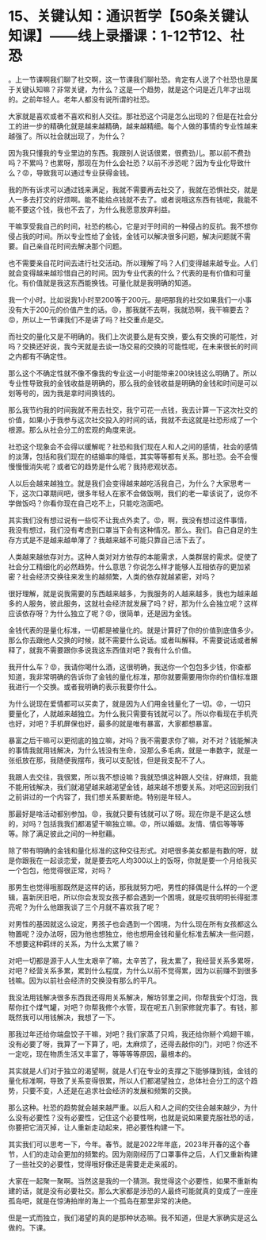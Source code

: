 # 15、关键认知：通识哲学【50条关键认知课】——线上录播课：1-12节12、社恐

。上一节课啊我们聊了社交啊，这一节课我们聊社恐。肯定有人说了个社恐也是属于关键认知嘛？非常关键，为什么？这是一个趋势，就是这个词是近几年才出现的。之前年轻人。老年人都没有说所谓的社恐。

大家就是喜欢或者不喜欢和别人交往。那社恐这个词是怎么出现的？但是在社会分工的进一步的精确化就是越来越精确，越来越精细。每个人做的事情的专业性越来越强了。所以社会就出现了，为什么？

因为我只懂我的专业里边的东西。我跟别人说话很累，很费劲儿。那以前不费劲吗？不累吗？也累呀，那现在为什么会社恐？以前不涉恐呢？因为专业化导致什么？😡，导致我可以通过专业获得金钱。

我的所有诉求可以通过钱来满足，我就不需要再去社交了，我就在恐惧社交，就是人一多去打交的好烦啊。能不能给点钱就不去了。或者说哦这东西有钱呢，我能不能不要这个钱，我也不去了，为什么我愿意放弃利益。

干嘛享受我自己的时间，社恐的核心，它是对于时间的一种侵占的反抗。我不想你侵占我的时间。所以专业性给了金钱，金钱可以解决很多问题，解决问题就不需要。自己亲自花时间去解决那个问题。

也不需要亲自花时间去进行社交活动。所以理解了吗？人们变得越来越专业。人们就会变得越来越珍惜自己的时间。因为专业代表的什么？代表的是有价值和可量化。有价值就是我这东西能换钱。可量化就是我明确的知道。

我一个小时。比如说我1小时至200等于200元。是吧那我的社交如果我们一小事没有大于200元的价值产生的话。😡，那我就不去啊，我就恐啊，我干嘛要去？😡，所以上一节课我们不是讲了吗？社交重点是交。

而社交的量化又是不明确的。我们上次说要么是有交换，要么有交换的可能性，对吗？交换还好说，我今天就是去谈一场交易的交换的可能性呢，在未来很长的时间之内都有不确定性。

那么这个不确定性就不像不像我的专业这一小时能带来200块钱这么明确了。所以专业性导致我的金钱收益是明确的，那么我的金钱收益是明确的金钱和时间是可以划等号的，因为我是拿时间换钱的。

那么我节约我的时间我就不用去社交，我宁可花一点钱，我去计算一下这次社交的价值，如果小于我参与这次社交投入的时间的话，我就不去这就是社恐形成了一个根源。那么从社会分工的宏观的角度来说。

社恐这个现象会不会得以缓解呢？社恐和我们现在人和人之间的感情，社会的感情的淡薄，包括和我们现在的结婚率的降低，其实等等都有关系。那社恐。会不会慢慢慢慢消失呢？或者它的趋势是什么呢？我持悲观状态。

人以后会越来越独立。就是我们会变得越来越吃活我自己，为什么？大家思考一下，这次口罩期间吧，很多年轻人在家不会做饭啊，我们的老一辈该说了，说你不学做饭吗？你看你现在自己吃不上，只能吃泡面吧。

其实我们没有想过说有一些哎不让我点外卖了。😡，啊，我没有想过这件事情，我没有想过，我们没有考虑到口罩当下会有这种情况。那么。我们。自己自足的生存方式是不是越来越单薄了？我越来越不可能只靠自己活下去了。

人类越来越依存对方。这种人类对对方依存的本能需求，人类群居的需求。促使了社会分工精细化的必然趋势。什么意思？你说怎么样才能够人互相依存的更加紧密？社会经济交换往来发生的越频繁，人类的依存就越紧密，对吗？

很好理解，就是说我需要的东西越来越多，为我服务的人越来越多，我也为越来越多的人服务，彼此服务，这就社会经济就发展了吗？好，那为什么会独立呢？这样应该依存呀？为什么独立了呢？😡，很简单，还是因为金钱。

金钱代表的是量化标准，一切都是被量化的。就是计算好了你的价值到底值多少。那么你去跟他人交换的时候，就不需要什么说话。或者叫解释。不需要说话或者解释了，就我不需要跟你多说我这东西值对吧？我有什么价值。

我开什么车？😡，我请你喝什么酒，这很明确，我送你一个包包多少钱，你查都知道，我非常明确的告诉你了金钱的量化标准，那你就要需要用你你的价值标准跟我进行一个交换。或者我明确的表示我要你什么。

为什么说现在爱情都可以买卖了，就是因为人们用金钱量化了一切。😡，一切只要量化了，人就越来越独立。为什么我只需要有钱就可以了。所以你看现在手机壳也好，对吧？手机屏保也好，最多的就是唯有暴富，大家都想暴富。

暴富之后干嘛可以更彻底的独立嘛，对吗？我不需要求你了嘛，对不对？钱能解决的事情我就用钱解决，为什么钱没有生命，没那么多毛病，就是一串数字，就是一张纸放在那，我随便我摆布，我可以支配钱，但是我支配不了人。

我跟人去交往，我很累，所以我不想设嘛？我就恐惧这种跟人交往，好麻烦，我能不能用钱解决，我们就渴望越来越渴望金钱，越来越不想要关系。对吧这回到我们之前讲过的一个内容了，我们想关系要断绝。特别是年轻人。

那最好是啥活动都别参加。😡，我就只要有钱就可以了呀。现在你是不是这么想的，对吗？包括我我们都渴望干嘛独立嘛。😡，所以婚姻。友情、情侣等等等等。除了满足彼此之间的一种慰藉。

除了带有明确的金钱和量化标准的这种交往形式。对吧很多美女都是有数的呀，就是你跟我在一起谈恋爱，就是要去吃人均300以上的饭呀，你就是要一个月给我买一个包包，他觉得很正常，对吗？

那男生也觉得哦那既然是这样的话，那我就努力吧，男性的择偶是什么样的一个逻辑，喜新厌旧吧，所以你会发现女孩子都会遇到一个困境，就是哎我明明长得挺漂亮呢？为什么他跟我谈了三个月就不喜欢我了呢？

对男性的基因就这么设定，男孩子也会遇到一个困境，为什么现在所有女孩都这么物置呢？没办法呀，因为他也想独立，他也想用金钱和量化标准去解决一些问题，不想要这种羁绊的关系，为什么太累了嘛？

对吧一切都是源于人人生太艰辛了嘛，太辛苦了，我太累了，我经营关系多累呀，对吧？经营关系多累，累到什么程度，为什么以前不觉得累，因为以前赚不到很多钱嘛。因为以前社会经济的交换没有那么的平凡。

我没法用钱解决很多东西我还得用关系解决，解坊邻里之间，你帮我安个灯泡，我帮你扛个煤气罐，对吧？你帮我修个水管，现在呢五八到家修就完事了。有钱，那既然我可以用钱解决，我想了一下。

那我过年还给你端盘饺子干嘛，对吧？我们家蒸了只鸡，我还给你掰个鸡翅干嘛，没有必要了呀，我算了一下算了，吧，太麻烦了，还得去敲你的门，对吧？你还不一定吃，现在物质生活又丰富了，等等等等原因，最根本的。

其实就是人们对于独立的渴望啊，就是人们在专业的支撑之下能够赚到钱，金钱的量化标准啊，导致了关系变得很累，所以人们都渴望独立，总体社会分工的这个趋势，只要不变，人还是在追求社会经济的发展和频繁的交换。

那么这种。社恐的趋势就会越来越严重。以后人和人之间的交往会越来越少，为什么没有必要性？没有必要性，记住这个必要性啊，也就是说如果要克服社恐的话，你要把它消灭掉，让人重新走动起来，把必要性构建一下。

其实我们可以思考一下，今年。春节。就是2022年年底，2023年开春的这个春节，人们的走动会更加的频繁的。因为刚刚经历了口罩事件之后，人们又重新构建了一些社交的必要性，觉得哦好像还是需要走走亲戚的。

大家在一起聚一聚啊。当然这是我的一个猜测。我觉得这个必要性，如果不重新构建的话，就是没有必要社交。那么大家都是涉恐的人最终可能就真的变成了一座座孤岛吧，就是在惊涛拍岸的海上一个孤岛在那里非常的决绝。

但是一式而独立，我们渴望的真的是那种状态嘛。我不知道，但是大家确实是这么做的。下课。
